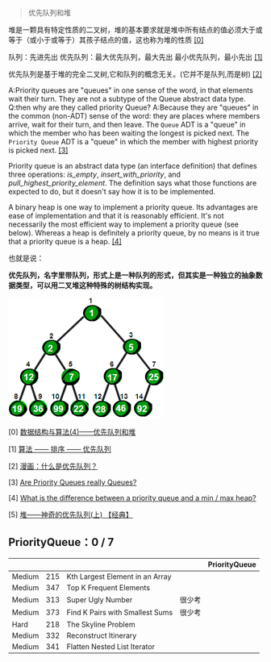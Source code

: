 > 优先队列和堆

堆是一颗具有特定性质的二叉树，堆的基本要求就是堆中所有结点的值必须大于或等于（或小于或等于）其孩子结点的值，这也称为堆的性质 [[0]](https://www.cnblogs.com/wmyskxz/p/9301021.html)


队列：先进先出
优先队列：最大优先队列，最大先出
最小优先队列，最小先出 [[1]](https://blog.csdn.net/qian520ao/article/details/80531150)

优先队列是基于堆的完全二叉树,它和队列的概念无关。(它并不是队列,而是树) [[2]](http://www.sohu.com/a/256022793_478315)

A:Priority queues are "queues" in one sense of the word, in that elements wait their turn. They are not a subtype of the Queue abstract data type.
Q:then why are they called priority Queue?
A:Because they are "queues" in the common (non-ADT) sense of the word: they are places where members arrive, wait for their turn, and then leave. The `Queue` ADT is a "queue" in which the member who has been waiting the longest is picked next. The `Priority Queue` ADT is a "queue" in which the member with highest priority is picked next. [[3]](https://stackoverflow.com/questions/19453616/are-priority-queues-really-queues)

Priority queue is an abstract data type (an interface definition) that defines three operations: *is_empty*, *insert_with_priority*, and *pull_highest_priority_element*. The definition says what those functions are expected to do, but it doesn't say how it is to be implemented.

A binary heap is one way to implement a priority queue. Its advantages are ease of implementation and that it is reasonably efficient. It's not necessarily the most efficient way to implement a priority queue (see below). Whereas a heap is definitely a priority queue, by no means is it true that a priority queue is a heap. [[4]](https://stackoverflow.com/questions/48795979/what-is-the-difference-between-a-priority-queue-and-a-min-max-heap)

也就是说：

**优先队列，名字里带队列，形式上是一种队列的形式，但其实是一种独立的抽象数据类型，可以用二叉堆这种特殊的树结构实现。**


![最小堆](https://github.com/Vida42/Leetcode/blob/master/Pic/min-heap.png)


[0] [数据结构与算法(4)——优先队列和堆](https://www.cnblogs.com/wmyskxz/p/9301021.html)

[1] [算法 —— 排序 —— 优先队列](https://blog.csdn.net/qian520ao/article/details/80531150)

[2] [漫画：什么是优先队列？](http://www.sohu.com/a/256022793_478315)

[3] [Are Priority Queues really Queues?](https://stackoverflow.com/questions/19453616/are-priority-queues-really-queues)

[4] [What is the difference between a priority queue and a min / max heap?](https://stackoverflow.com/questions/48795979/what-is-the-difference-between-a-priority-queue-and-a-min-max-heap)

[5] [堆——神奇的优先队列(上) 【经典】](https://www.cnblogs.com/chenweichu/articles/5710567.html)


## PriorityQueue：0 / 7

|     |     |     |    |  PriorityQueue  |
| --- | --- | --- | --- | --- |
|Medium|215|	Kth Largest Element in an Array	|||
|Medium|347|	Top K Frequent Elements	|||
|Medium|313|	Super Ugly Number	|很少考||
|Medium|373|	Find K Pairs with Smallest Sums	|很少考||
|Hard|218|	The Skyline Problem	|||
|Medium|332|	Reconstruct Itinerary	|||
|Medium|341|	Flatten Nested List Iterator|||


